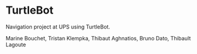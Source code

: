 # TurtleBot

Navigation project at UPS using TurtleBot.

Marine Bouchet, Tristan Klempka, Thibaut Aghnatios, Bruno Dato, Thibault Lagoute
